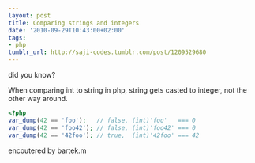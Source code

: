 ```yaml
---
layout: post
title: Comparing strings and integers
date: '2010-09-29T10:43:00+02:00'
tags:
- php
tumblr_url: http://saji-codes.tumblr.com/post/1209529680
---
```


did you know?



When comparing int to string in php, string gets casted to integer, not the other way around.


```php
<?php
var_dump(42 == 'foo');   // false, (int)'foo'   === 0
var_dump(42 == 'foo42'); // false, (int)'foo42' === 0
var_dump(42 == '42foo'); // true,  (int)'42foo' === 42
```


encoutered by bartek.m
